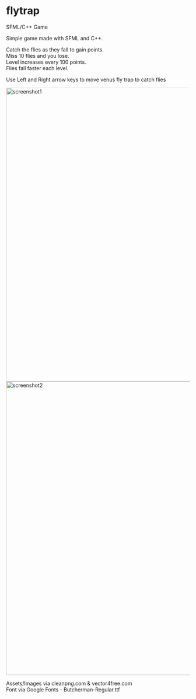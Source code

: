 # flytrap
SFML/C++ Game

Simple game made with SFML and C++.

Catch the flies as they fall to gain points.<br />
Miss 10 flies and you lose.<br />
Level increases every 100 points.<br />
Flies fall faster each level.<br />

Use Left and Right arrow keys to move venus fly trap to catch flies <br />

<img width="804" alt="screenshot1" src="https://github.com/RobertMShort/flytrap/assets/134110968/f8cd454c-fb86-4e8d-9daa-478c1e0d714c">



<img width="804" alt="screenshot2" src="https://github.com/RobertMShort/flytrap/assets/134110968/76ee18d9-70b8-4c74-bd6b-415a7a7449aa">


Assets/Images via cleanpng.com & vector4free.com<br />
Font via Google Fonts - Butcherman-Regular.ttf
